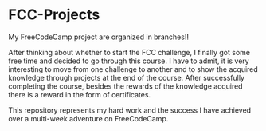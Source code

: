 # FCC-Projects

My FreeCodeCamp project are organized in branches!! <br />

After thinking about whether to start the FCC challenge, I finally got some free time and decided to go through this course. I have to admit, it is very interesting to move from one challenge to another and to show the acquired knowledge through projects at the end of the course. After successfully completing the course, besides the rewards of the knowledge acquired there is a reward in the form of certificates. <br /> 

This repository represents my hard work and the success I have achieved over a multi-week adventure on FreeCodeCamp.


